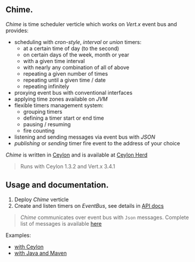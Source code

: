 ## Chime.

_Chime_ is time scheduler verticle which works on _Vert.x_ event bus and provides:  
* scheduling with _cron-style_, _interval_ or _union_ timers:  
	* at a certain time of day (to the second)  
	* on certain days of the week, month or year  
	* with a given time interval  
	* with nearly any combination of all of above  
	* repeating a given number of times  
	* repeating until a given time / date  
	* repeating infinitely  
* proxying event bus with conventional interfaces  
* applying time zones available on _JVM_  
* flexible timers management system:  
	* grouping timers  
	* defining a timer start or end time  
	* pausing / resuming  
	* fire counting  
* listening and sending messages via event bus with _JSON_
* _publishing_ or _sending_ timer fire event to the address of your choice  

_Chime_ is written in [Ceylon](https://ceylon-lang.org) and is available at
[Ceylon Herd](https://herd.ceylon-lang.org/modules/herd.schedule.chime)  

> Runs with Ceylon 1.3.2 and Vert.x 3.4.1  


## Usage and documentation.  

1. Deploy _Chime_ verticle  
2. Create and listen timers on _EventBus_, see details in [API docs](https://modules.ceylon-lang.org/repo/1/herd/schedule/chime/0.2.0/module-doc/api/index.html)  

> _Chime_ communicates over event bus with `Json` messages. Complete list of messages is available [here](howto.md) 

Examples:  
* [with Ceylon](examples/herd/examples/schedule/chime)  
* [with Java and Maven](https://github.com/LisiLisenok/ChimeJavaExample)  
 
